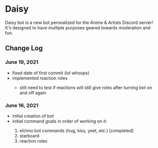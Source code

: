 <h1>Daisy</h1>
<p>Daisy bot is a new bot peronalized for the Anime & Artists Discord server! It's designed to have multiple purposes geared towards moderation and fun.</p>
<h2>Change Log</h2>
<h3>June 19, 2021</h3>
  <p>
  <ul>
  <li>fixed date of first commit (lol whoops)
  <li>implemented reaction roles</li>
  <ul><li>still need to test if reactions will still give roles after turning bot on and off again</li></ul>
  </ul>
  </p>

<h3>June 16, 2021</h3>
  <p>
  <ul>
  <li>initial creation of bot</li>
  <li>initial command goals in order of working on it:</li>
  <ol>
    <li>eli/mio bot commands (hug, kiss, yeet, etc.) [completed]</li>
    <li>starboard</li>
    <li>reaction roles</li>
  </ol>
  </ul>
  </p>
